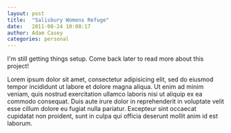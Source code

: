 ```yaml
---
layout: post
title:  "Salisbury Womens Refuge"
date:   2011-08-24 10:08:17
author: Adam Casey
categories: personal
---
```


I'm still getting things setup. Come back later to read more about this project!

Lorem ipsum dolor sit amet, consectetur adipisicing elit, sed do eiusmod
tempor incididunt ut labore et dolore magna aliqua. Ut enim ad minim veniam,
quis nostrud exercitation ullamco laboris nisi ut aliquip ex ea commodo
consequat. Duis aute irure dolor in reprehenderit in voluptate velit esse
cillum dolore eu fugiat nulla pariatur. Excepteur sint occaecat cupidatat non
proident, sunt in culpa qui officia deserunt mollit anim id est laborum.
